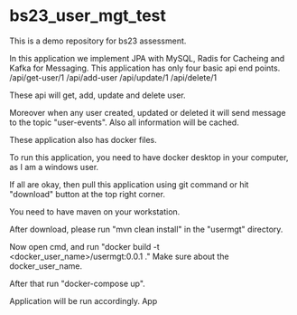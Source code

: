 # bs23_user_mgt_test
This is a demo repository for bs23 assessment.

In this application we implement JPA with MySQL, Radis for Cacheing and Kafka for Messaging.
This application has only four basic api end points.
/api/get-user/1
/api/add-user
/api/update/1
/api/delete/1

These api will get, add, update and delete user.

Moreover when any user created, updated or deleted it will send message to the topic "user-events". Also all information will be cached.

These application also has docker files.

To run this application, you need to have docker desktop in your computer, as I am a windows user.

If all are okay, then pull this application using git command or hit "download" button at the top right corner.

You need to have maven on your workstation.

After download, please run "mvn clean install" in the "usermgt" directory.

Now open cmd, and run "docker build -t <docker_user_name>/usermgt:0.0.1 ." Make sure about the docker_user_name.

After that run "docker-compose up".

Application will be run accordingly.
App
